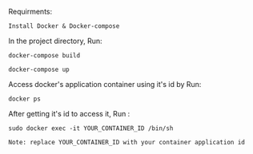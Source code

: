 Requirments:

    Install Docker & Docker-compose

In the project directory, Run:

    docker-compose build

    docker-compose up

Access docker's application container using it's id by Run:

    docker ps

After getting it's id to access it, Run :

    sudo docker exec -it YOUR_CONTAINER_ID /bin/sh

    Note: replace YOUR_CONTAINER_ID with your container application id

